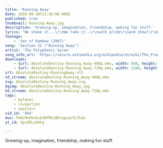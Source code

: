 ```yaml
---
title: 'Running Away'
date: 2010-08-30T23:36:00.000Z
published: true
thumbnail: Running-Away.jpg
description: 'Growing-up, imagination, friendship, making fun stuff.'
lyrics: "We shake it...\r\nWe take it..\r\nwith pride\r\nand show!\r\nWe like it...\r\nexciting\r\nand ready\r\nto go!\r\n\r\nI'm projecting and reflecting desire\r\nfor you to come into my life.\r\nThe rays of this day will outshine them all\r\nfor me and you to get along.\r\n\r\nIt's like running away with the wind in our face, it's like flying\r\n(flying!)\r\nand you and I are open wide.\r\nIt's like running away with the wind in our face, it's like flying\r\n(flying!)\r\nand you and I are open wide.\r\n\r\nI feel so excited and delighted today\r\n'cause you decided to be in my life.\r\nIt's like running away with the wind in our face, it's like flying\r\n(flying!)\r\nand you and I are open wide.\r\n\r\nThe show...\r\nthe electric show!\r\n\r\nI get around the world upon your freeways\r\nit's true when you let it go.\r\nI get around the world upon your freeways\r\nit's true when you let it go."
footage:
    - 'Son of Rambow (2007)'
song: 'Section 22 ("Running Away")'
artist: 'The Polyphonic Spree'
song_info_url: 'https://secure.wikimedia.org/wikipedia/en/wiki/The_Fragile_Army'
downloads:
    - {url: AbsoluteDestiny-Running_Away-480p.m4v, width: 848, height: 352, mimetype: video/mp4}
    - {url: AbsoluteDestiny-Running_Away-720p.m4v, width: 1280, height: 528, mimetype: video/mp4}
srt: AbsoluteDestiny-RunningAway.vtt
sd_stream: AbsoluteDestiny-Running_Away-480p.m4v
svg: AbsoluteDestiny-Running_Away.svg
bgimg: AbsoluteDestiny-Running_Away.jpg
hd_stream: AbsoluteDestiny-Running_Away-720p.m4v
tags:
    - myfaves
    - liveaction
    - spoilers
vid_id: '044'
mux: Tm6LMvHkxbib3WfMSiBDrpguavYLTL6u
yt_id: SpsZRLxUHtg

---
```

Growing-up, imagination, friendship, making fun stuff.